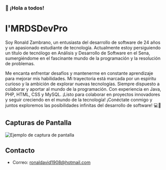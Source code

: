 ### 👋 ¡Hola a todos!

<!--
**ronalRD19/ronalRD19** is a ✨ _special_ ✨ repository because its `README.md` (this file) appears on your GitHub profile.

Here are some ideas to get you started:

- 🔭 I’m currently working on ...
- 🌱 I’m currently learning ...
- 👯 I’m looking to collaborate on ...
- 🤔 I’m looking for help with ...
- 💬 Ask me about ...
- 📫 How to reach me: ...
- 😄 Pronouns: ...
- ⚡ Fun fact: ...
-->
# I'MRDSDevPro

Soy Ronald Zambrano, un entusiasta del desarrollo de software de 24 años y un apasionado estudiante de tecnología. Actualmente estoy persiguiendo un título de tecnólogo en Análisis y Desarrollo de Software en el Sena, sumergiéndome en el fascinante mundo de la programación y la resolución de problemas.

Me encanta enfrentar desafíos y mantenerme en constante aprendizaje para mejorar mis habilidades. Mi trayectoria está marcada por un espíritu curioso y la ambición de explorar nuevas tecnologías. Siempre dispuesto a colaborar y aportar al mundo de la programación. Con experiencia en Java, PHP, HTML, CSS y MySQL. ¡Listo para colaborar en proyectos innovadores y seguir creciendo en el mundo de la tecnología! ¡Conéctate conmigo y juntos exploremos las posibilidades infinitas del desarrollo de software! 💻🚀 

## Capturas de Pantalla

![Ejemplo de captura de pantalla](ruta/a/imagen.png)

## Contacto

- Correo: ronaldavid1908@hotmail.com
  

